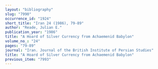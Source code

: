 ```yaml
---
layout: "bibliography"
slug: "7990"
occurrence_id: "1924"
short_title: "Iran 24 (1986), 79-89"
author: "Reade, Julian E."
publication_year: "1986"
title: "A Hoard of Silver Currency from Achaemenid Babylon"
volume_no_: "24"
pages: "79-89"
journal: "Iran. Journal of the British Institute of Persian Studies"
title: "A Hoard of Silver Currency from Achaemenid Babylon"
previous_item: "7993"
---
```

